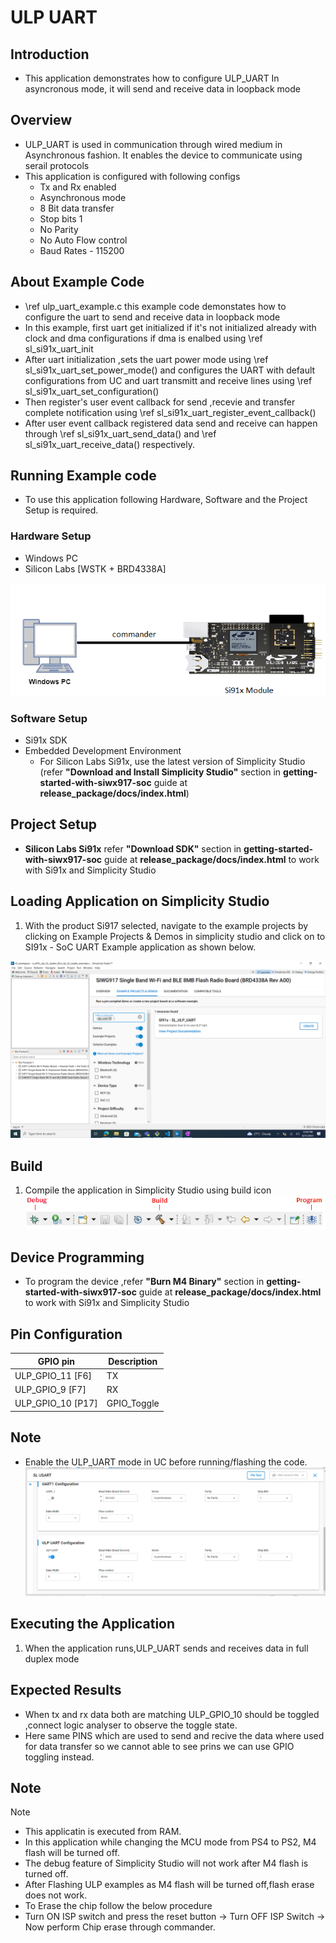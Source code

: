 # ULP UART

## Introduction

- This application demonstrates how to configure ULP_UART In asyncronous mode, it will send and receive data in loopback mode

## Overview

- ULP_UART is used in communication through wired medium in Asynchronous fashion. It enables the device to
  communicate using serail protocols
- This application is configured with following configs
  - Tx and Rx enabled
  - Asynchronous mode
  - 8 Bit data transfer
  - Stop bits 1
  - No Parity
  - No Auto Flow control
  - Baud Rates - 115200

## About Example Code

- \ref ulp_uart_example.c this example code demonstates how to configure the uart to send and receive data in loopback mode
- In this example, first uart get initialized if it's not initialized already with clock and dma configurations if dma is
  enalbed using \ref sl_si91x_uart_init
- After uart initialization ,sets the uart power mode using \ref sl_si91x_uart_set_power_mode() and configures the UART
  with default configurations from UC and uart transmitt and receive lines using \ref sl_si91x_uart_set_configuration()
- Then register's user event callback for send ,recevie and transfer complete notification using
  \ref sl_si91x_uart_register_event_callback()
- After user event callback registered data send and receive can happen through \ref sl_si91x_uart_send_data() and
  \ref sl_si91x_uart_receive_data() respectively.

## Running Example code

- To use this application following Hardware, Software and the Project Setup is required.

### Hardware Setup

- Windows PC
- Silicon Labs [WSTK + BRD4338A]

![Figure: Introduction](resources/readme/image513a.png)

### Software Setup

- Si91x SDK
- Embedded Development Environment
  - For Silicon Labs Si91x, use the latest version of Simplicity Studio (refer **"Download and Install Simplicity Studio"** section in **getting-started-with-siwx917-soc** guide at **release_package/docs/index.html**)

## Project Setup

- **Silicon Labs Si91x** refer **"Download SDK"** section in **getting-started-with-siwx917-soc** guide at **release_package/docs/index.html** to work with Si91x and Simplicity Studio

## Loading Application on Simplicity Studio

1. With the product Si917 selected, navigate to the example projects by clicking on Example Projects & Demos
   in simplicity studio and click on to SI91x - SoC UART Example application as shown below.

![Figure: Selecting Example project](resources/readme/image513b.png)

## Build

1. Compile the application in Simplicity Studio using build icon
   ![Figure: Build run and Debug](resources/readme/image513c.png)


## Device Programming

- To program the device ,refer **"Burn M4 Binary"** section in **getting-started-with-siwx917-soc** guide at **release_package/docs/index.html** to work with Si91x and Simplicity Studio

## Pin Configuration 

|         GPIO pin    |Description|
|   --------------    | --------- |
|ULP_GPIO_11  [F6]    |    TX     |
|ULP_GPIO_9   [F7]    |    RX     |
|ULP_GPIO_10  [P17]   |GPIO_Toggle|

## Note
 - Enable the ULP_UART mode in UC before running/flashing the code.
  ![Figure: peripheral configuration](resources/uc_screen/image513d.png) 
 
## Executing the Application
1. When the application runs,ULP_UART sends and receives data in full duplex mode

## Expected Results 
 - When tx and rx data both are matching ULP_GPIO_10 should be toggled ,connect logic analyser to observe the toggle state. 
 - Here same PINS which are used to send and recive the data where used for data transfer so we cannot able to see prins 
 we can use GPIO toggling instead.
## Note
Note
- This applicatin is executed from RAM.
- In this application while changing the MCU mode from PS4 to PS2, M4 flash will be turned off.
- The debug feature of Simplicity Studio will not work after M4 flash is turned off.
- After Flashing ULP examples as M4 flash will be turned off,flash erase does not work.
- To Erase the chip follow the below procedure
- Turn ON ISP switch and press the reset button → Turn OFF ISP Switch → Now perform Chip erase
through commander.
